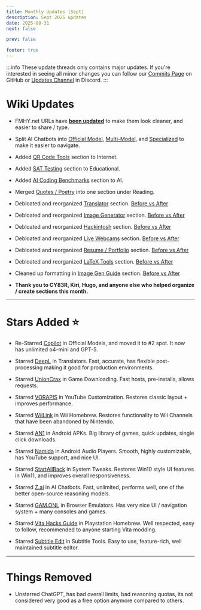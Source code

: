 ```yaml
---
title: Monthly Updates [Sept]
description: Sept 2025 updates
date: 2025-08-31
next: false

prev: false

footer: true
---
```


<Post authors="nbats"/>

:::info
These update threads only contains major updates. If you're interested
in seeing all minor changes you can follow our
[Commits Page](https://github.com/fmhy/FMHYedit/commits/main) on GitHub or
[Updates Channel](https://redd.it/17f8msf) in Discord.
:::

# Wiki Updates

- FMHY.net URLs have **[been updated](https://i.imgur.com/rNoyhHH.png)** to make them look cleaner, and easier to share / type. 

- Split AI Chatbots into [Official Model](https://fmhy.net/ai#official-model-sites), [Multi-Model](https://fmhy.net/ai#multiple-model-sites), and [Specialized](https://fmhy.net/ai#specialized-chatbots) to make it easier to navigate. 

- Added [QR Code Tools](https://fmhy.net/internet-tools#qr-code-tools) section to Internet.

- Added [SAT Testing](https://fmhy.net/edupiracyguide#sat-testing) section to Educational.

- Added [AI Coding Benchmarks](https://fmhy.net/ai#coding-ai-benchmarks) section to AI.

- Merged [Quotes / Poetry](https://fmhy.net/readingpiracyguide#quotes-poetry) into one section under Reading.

- Debloated and reorganized [Translator](https://fmhy.net/text-tools#translators) section. [Before vs After](https://i.imgur.com/CO0U0xQ.png)

- Debloated and reorganized [Image Generator](https://fmhy.net/ai#image-generation) section. [Before vs After](https://i.imgur.com/wAcNMrX.png)

- Debloated and reorganized [Hackintosh](https://fmhy.net/system-tools#hackintosh) section. [Before vs After](https://i.imgur.com/aAHEhqe.png)

- Debloated and reorganized [Live Webcams](https://fmhy.net/misc#live-webcams) section. [Before vs After](https://i.imgur.com/jI0f3OV.png)

- Debloated and reorganized [Resume / Portfolio](https://fmhy.net/miscguide#resume-portfolio) section. [Before vs After](https://i.imgur.com/pwUZsYl.png)

- Debloated and reorganized [LaTeX Tools](https://fmhy.net/text-tools#latex-tools) section. [Before vs After](https://i.imgur.com/rVzuyvF.png)

- Cleaned up formatting in [Image Gen Guide](https://fmhy.net/ai#guides-tools) section. [Before vs After](https://i.imgur.com/ml6JGy7.png)

- **Thank you to CY83R, Kiri, Hugo, and anyone else who helped organize / create sections this month.**

***

# Stars Added ⭐

- Re-Starred [Copilot](https://fmhy.net/ai#official-model-sites) in Official Models, and moved it to #2 spot. It now has unlimited o4-mini and GPT-5.

- Starred [DeepL](https://fmhy.net/text-tools#translators) in Translators. Fast, accurate, has flexible post-processing making it good for production environments.

- Starred [UnionCrax](https://fmhy.net/gaming#download-games) in Game Downloading. Fast hosts, pre-installs, allows requests.

- Starred [VORAPIS](https://fmhy.net/social-media-tools#youtube-customization) in YouTube Customization. Restores classic layout + improves performance.

- Starred [WiiLink](https://fmhy.net/gaming-tools#wii-u-wii-homebrew) in Wii Homebrew. Restores functionality to Wii Channels that have been abandoned by Nintendo.

- Starred [AN1](https://fmhy.net/mobile#modded-apks) in Android APKs. Big library of games, quick updates, single click downloads.

- Starred [Namida](https://fmhy.net/mobile#android-audio-players) in Android Audio Players. Smooth, highly customizable, has YouTube support, and nice UI.

- Starred [StartAllBack](https://fmhy.net/system-tools#system-tweaks) in System Tweaks. Restores Win10 style UI features in Win11, and improves overall responsiveness.

- Starred [Z.ai](https://fmhy.net/ai) in AI Chatbots. Fast, unlimited, performs well, one of the better open-source reasoning models.

- Starred [GAM.ONL](https://fmhy.net/gaming#browser-emulators) in Browser Emulators. Has very nice UI / navigation system + many consoles and games.

- Starred [Vita Hacks Guide](https://fmhy.net/gaming-tools#playstation-homebrew) in Playstation Homebrew. Well respected, easy to follow, recommended to anyone starting Vita modding.

- Starred [Subtitle Edit](https://fmhy.net/video#subtitle-tools) in Subtitle Tools. Easy to use, feature-rich, well maintained subtitle editor.

***
 
# Things Removed

- Unstarred ChatGPT, has bad overall limits, bad reasoning quotas, its not considered very good as a free option anymore compared to others.
